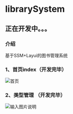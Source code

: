 # librarySystem

## 正在开发中。。。

### 介绍
基于SSM+Layui的图书管理系统

### 1、首页index（开发完毕）
![首页](https://images.gitee.com/uploads/images/2021/0330/193616_c3bba7be_8169242.png "屏幕截图.png")

### 2、类型管理 （开发完毕）
![输入图片说明](https://images.gitee.com/uploads/images/2021/0330/200057_8f13c065_8169242.png "屏幕截图.png")




